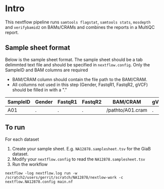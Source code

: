# Intro

This nextflow pipeline runs `samtools flagstat`, `samtools stats`, `mosdepth` and `verifybamid2` on BAMs/CRAMs and combines the reports in a MultiQC report.


## Sample sheet format

Below is the sample sheet format. The sample sheet should be a tab delimmted text file and should be specified in `nextflow.config`.  Only the SampleID and BAM columns are required

- BAM/CRAM column should contain the file path to the BAM/CRAM.
- All collumns not used in this step (Gender, FastqR1, FastqR2, gVCF) should be filled in with a "." 


| SampleID | Gender | FastqR1 | FastqR2 | BAM/CRAM | gVCF |
| -------- | ------ | ------- | ------- | -------- | ---- |
| A01      | .      | .       | .       | /pathto/A01.cram | . |


## To run

For each dataset
1) Create your sample sheet. E.g. `NA12878.samplesheet.tsv` for the GiaB dataset.
2) Modify your `nextflow.config` to read the `NA12878.samplesheet.tsv`
3) Run the workflow

```
nextflow -log nextflow.log run -w /scratch2/users/gerrit/scratch/NA12878/nextlow-work -c nextflow.NA12878.config main.nf
```

